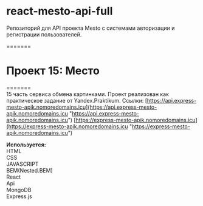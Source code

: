 # react-mesto-api-full
Репозиторий для API проекта Mesto с системами авторизации и регистрации пользователей.

=======

# Проект 15: Место

======= <br>
15 часть сервиса обмена картинками. Проект реализован как практическое задание от Yandex.Praktikum.
Ссылки:
[https://api.express-mesto-apik.nomoredomains.icu](https://api.express-mesto-apik.nomoredomains.icu "https://api.express-mesto-apik.nomoredomains.icu")
[https://express-mesto-apik.nomoredomains.icu](https://express-mesto-apik.nomoredomains.icu "https://express-mesto-apik.nomoredomains.icu")

**Используется:**<br>
HTML<br>
CSS<br>
JAVASCRIPT<br>
BEM(Nested.BEM)<br>
React<br>
Api<br>
MongoDB<br>
Express.js<br>

